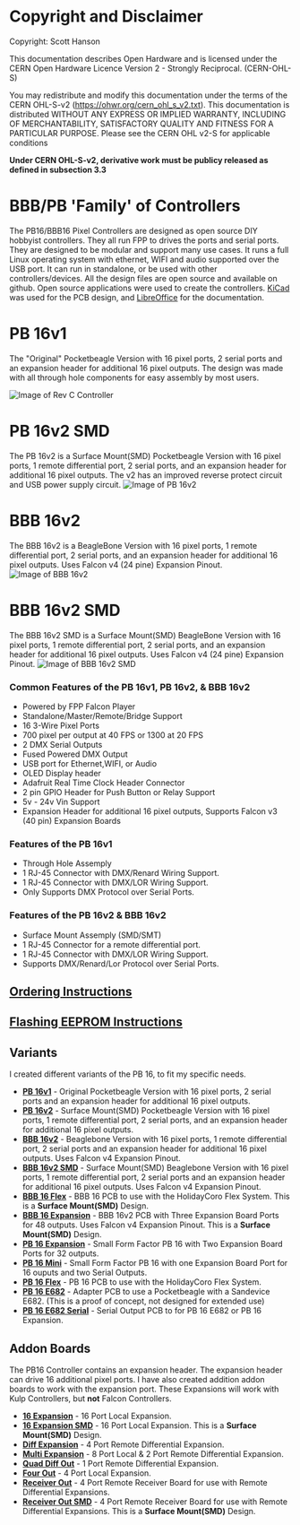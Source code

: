 # Copyright and Disclaimer
Copyright: Scott Hanson

This documentation describes Open Hardware and is licensed under the CERN Open Hardware Licence Version 2 - Strongly Reciprocal. (CERN-OHL-S)

You may redistribute and modify this documentation under the terms of the CERN OHL-S-v2 (https://ohwr.org/cern_ohl_s_v2.txt). This documentation is distributed WITHOUT ANY EXPRESS OR IMPLIED WARRANTY, INCLUDING OF MERCHANTABILITY, SATISFACTORY QUALITY AND FITNESS FOR A PARTICULAR PURPOSE. Please see the CERN OHL v2-S for applicable conditions

**Under CERN OHL-S-v2, derivative work must be publicy released as defined in subsection 3.3**

# BBB/PB 'Family' of Controllers

The PB16/BBB16 Pixel Controllers are designed as open source DIY hobbyist controllers. 
They all run FPP to drives the ports and serial ports. 
They are designed to be modular and support many use cases. It runs a full Linux operating system with ethernet, WIFI and audio supported over the USB port. It can run in standalone, or be used with other controllers/devices. All the design files are open source and available on github. Open source applications were used to create the controllers. [KiCad](http://kicad.org/) was used for the PCB design, and [LibreOffice](https://www.libreoffice.org/) for the documentation.

# PB 16v1
The "Original" Pocketbeagle Version with 16 pixel ports, 2 serial ports and an expansion header for additional 16 pixel outputs.
The design was made with all through hole components for easy assembly by most users.

![Image of Rev C Controller](https://github.com/computergeek1507/PB_16/raw/master/PB_16_rev_C.jpg)

# PB 16v2 SMD
The PB 16v2 is a Surface Mount(SMD) Pocketbeagle Version with 16 pixel ports, 1 remote differential port, 2 serial ports, and an expansion header for additional 16 pixel outputs. The v2 has an improved reverse protect circuit and USB power supply circuit.
![Image of PB 16v2](https://github.com/computergeek1507/PB_16/raw/master/PB_16v2_SMD/Real_PB_16v2.jpg)

# BBB 16v2
The BBB 16v2 is a BeagleBone Version with 16 pixel ports, 1 remote differential port, 2 serial ports, and an expansion header for additional 16 pixel outputs. Uses Falcon v4 (24 pine) Expansion Pinout.
![Image of BBB 16v2](https://github.com/computergeek1507/PB_16/raw/master/BBB_16/BBB_16.jpg)

# BBB 16v2 SMD
The BBB 16v2 SMD is a Surface Mount(SMD) BeagleBone Version with 16 pixel ports, 1 remote differential port, 2 serial ports, and an expansion header for additional 16 pixel outputs. Uses Falcon v4 (24 pine) Expansion Pinout.
![Image of BBB 16v2 SMD](https://github.com/computergeek1507/PB_16/raw/master/BBB_16_SMD/BBB_16.jpg)

### Common Features of the PB 16v1, PB 16v2, & BBB 16v2
* Powered by FPP Falcon Player
* Standalone/Master/Remote/Bridge Support
* 16 3-Wire Pixel Ports
* 700 pixel per output at 40 FPS or 1300 at 20 FPS
* 2 DMX Serial Outputs
* Fused Powered DMX Output
* USB port for Ethernet,WIFI, or Audio
* OLED Display header
* Adafruit Real Time Clock Header Connector
* 2 pin GPIO Header for Push Button or Relay Support
* 5v - 24v Vin Support
* Expansion Header for additional 16 pixel outputs, Supports Falcon v3 (40 pin) Expansion Boards

### Features of the PB 16v1
* Through Hole Assemply
* 1 RJ-45 Connector with DMX/Renard Wiring Support.
* 1 RJ-45 Connector with DMX/LOR Wiring Support.
* Only Supports DMX Protocol over Serial Ports.

### Features of the PB 16v2 & BBB 16v2
* Surface Mount Assemply (SMD/SMT)
* 1 RJ-45 Connector for a remote differential port.
* 1 RJ-45 Connector with DMX/LOR Wiring Support.
* Supports DMX/Renard/Lor Protocol over Serial Ports.

## [Ordering Instructions](https://github.com/computergeek1507/PB_16/blob/master/JLC_PCB.md)
## [Flashing EEPROM Instructions](https://github.com/computergeek1507/PB_16/blob/master/Flashing_EEPROM.md)

## Variants
I created different variants of the PB 16, to fit my specific needs.
* [**PB 16v1**](PB_16v1/README.md) - Original Pocketbeagle Version with 16 pixel ports, 2 serial ports and an expansion header for additional 16 pixel outputs.
* [**PB 16v2**](PB_16v2_SMD/README.md) - Surface Mount(SMD) Pocketbeagle Version with 16 pixel ports, 1 remote differential port, 2 serial ports, and an expansion header for additional 16 pixel outputs.
* [**BBB 16v2**](BBB_16/README.md) - Beaglebone Version with 16 pixel ports, 1 remote differential port, 2 serial ports and an expansion header for additional 16 pixel outputs. Uses Falcon v4 Expansion Pinout.
* [**BBB 16v2 SMD**](BBB_16_SMD/README.md) - Surface Mount(SMD) Beaglebone Version with 16 pixel ports, 1 remote differential port, 2 serial ports and an expansion header for additional 16 pixel outputs. Uses Falcon v4 Expansion Pinout.
* [**BBB 16 Flex**](BBB_16_Flex/README.md) - BBB 16 PCB to use with the HolidayCoro Flex System. This is a **Surface Mount(SMD)** Design.
* [**BBB 16 Expansion**](BBB_16_Expansion/README.md) - BBB 16v2 PCB with Three Expansion Board Ports for 48 outputs. Uses Falcon v4 Expansion Pinout. This is a **Surface Mount(SMD)** Design.
* [**PB 16 Expansion**](BBB_16_Expansion/README.md) - Small Form Factor PB 16 with Two Expansion Board Ports for 32 outputs.
* [**PB 16 Mini**](PB_16_Mini/README.md) - Small Form Factor PB 16 with one Expansion Board Port for 16 ouputs and two Serial Outputs.
* [**PB 16 Flex**](PB_16_Flex/README.md) - PB 16 PCB to use with the HolidayCoro Flex System.
* [**PB 16 E682**](PB_16_E682/README.md) - Adapter PCB to use a Pocketbeagle with a Sandevice E682. (This is a proof of concept, not designed for extended use)
* [**PB 16 E682 Serial**](PB_16_E682_Serial/README.md) - Serial Output PCB to for PB 16 E682 or PB 16 Expansion.

## Addon Boards

The PB16 Controller contains an expansion header. The expansion header can drive 16 additional pixel ports. I have also created addition addon boards to work with the expansion port. These Expansions will work with Kulp Controllers, but **not** Falcon Controllers.

* [**16 Expansion**](16_Expansion/README.md) - 16 Port Local Expansion.
* [**16 Expansion SMD**](16_Expansion_SMD/README.md) - 16 Port Local Expansion. This is a **Surface Mount(SMD)** Design.
* [**Diff Expansion**](Diff_Expansion/README.md) - 4 Port Remote Differential Expansion.
* [**Multi Expansion**](Multi_Expansion/README.md) - 8 Port Local & 2 Port Remote Differential Expansion.
* [**Quad Diff Out**](Quad_Diff_Out/README.md) - 1 Port Remote Differential Expansion.
* [**Four Out**](Four_Out/README.md) - 4 Port Local Expansion.
* [**Receiver Out**](Receiver_Out/README.md) - 4 Port Remote Receiver Board for use with Remote Differential Expansions.
* [**Receiver Out SMD**](Receiver_Out_SMD/README.md) - 4 Port Remote Receiver Board for use with Remote Differential Expansions. This is a **Surface Mount(SMD)** Design.
